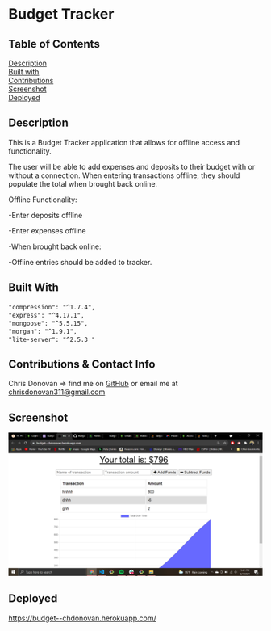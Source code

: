 # Budget Tracker 

## Table of Contents  
[Description](#description)<br>
[Built with](#built-with)<br>
[Contributions](#contributions--contact-info)<br>
[Screenshot](#screenshot)<br>
[Deployed](#deployed)<br>

## Description
This is a Budget Tracker application that allows for offline access and functionality.

The user will be able to add expenses and deposits to their budget with or without a connection. When entering transactions offline, they should populate the total when brought back online.

Offline Functionality:

-Enter deposits offline

-Enter expenses offline

-When brought back online:

-Offline entries should be added to tracker.

## Built With

    "compression": "^1.7.4",
    "express": "^4.17.1",
    "mongoose": "^5.5.15",
    "morgan": "^1.9.1",
    "lite-server": "^2.5.3 "

## Contributions & Contact Info
Chris Donovan => find me on [GitHub](https://github.com/chdonovan) or email me at chrisdonovan311@gmail.com

## Screenshot
![alt-text](./assets/screenshot.png)

## Deployed

https://budget--chdonovan.herokuapp.com/
